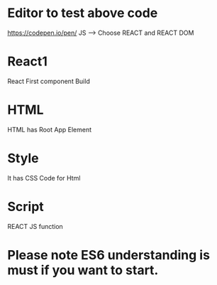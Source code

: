 # Editor to test above code
https://codepen.io/pen/
JS --> Choose REACT and REACT DOM

# React1
React First component Build
# HTML
HTML has Root App Element
# Style
It has CSS Code for Html
# Script
REACT JS function

# Please note ES6 understanding is must if you want to start.
